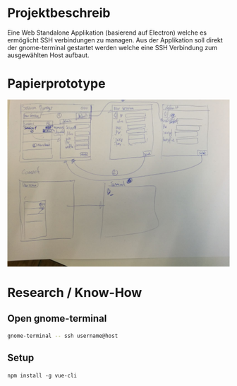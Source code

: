 # Projektbeschreib

Eine Web Standalone Applikation (basierend auf Electron) welche es ermöglicht SSH verbindungen zu managen.
Aus der Applikation soll direkt der gnome-terminal gestartet werden welche eine SSH Verbindung zum ausgewählten Host aufbaut.

# Papierprototype

![Story Board](imgs/storyboard.jpeg)

# Research / Know-How

## Open gnome-terminal

~~~bash
gnome-terminal -- ssh username@host
~~~


## Setup
`npm install -g vue-cli`

